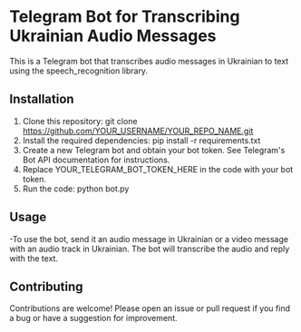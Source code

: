 # Telegram Bot for Transcribing Ukrainian Audio Messages
This is a Telegram bot that transcribes audio messages in Ukrainian to text using the speech_recognition library.

## Installation
1. Clone this repository: git clone https://github.com/YOUR_USERNAME/YOUR_REPO_NAME.git
2. Install the required dependencies: pip install -r requirements.txt
3. Create a new Telegram bot and obtain your bot token. See Telegram's Bot API documentation for instructions.
4. Replace YOUR_TELEGRAM_BOT_TOKEN_HERE in the code with your bot token.
5. Run the code: python bot.py

## Usage
-To use the bot, send it an audio message in Ukrainian or a video message with an audio track in Ukrainian. The bot will transcribe the audio and reply with the text.

## Contributing
Contributions are welcome! Please open an issue or pull request if you find a bug or have a suggestion for improvement.
